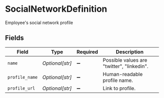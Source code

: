 # SocialNetworkDefinition

Employee's social network profile


## Fields

| Field                                      | Type                                       | Required                                   | Description                                |
| ------------------------------------------ | ------------------------------------------ | ------------------------------------------ | ------------------------------------------ |
| `name`                                     | *Optional[str]*                            | :heavy_minus_sign:                         | Possible values are "twitter", "linkedin". |
| `profile_name`                             | *Optional[str]*                            | :heavy_minus_sign:                         | Human-readable profile name.               |
| `profile_url`                              | *Optional[str]*                            | :heavy_minus_sign:                         | Link to profile.                           |